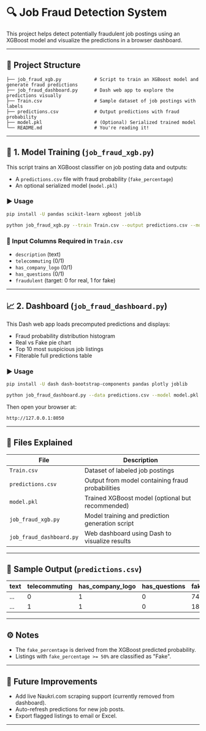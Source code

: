 
# 🔍 Job Fraud Detection System

This project helps detect potentially fraudulent job postings using an XGBoost model and visualize the predictions in a browser dashboard.

---

## 📁 Project Structure

```
├── job_fraud_xgb.py            # Script to train an XGBoost model and generate fraud predictions
├── job_fraud_dashboard.py      # Dash web app to explore the predictions visually
├── Train.csv                   # Sample dataset of job postings with labels
├── predictions.csv             # Output predictions with fraud probability
├── model.pkl                   # (Optional) Serialized trained model
└── README.md                   # You're reading it!
```

---

## 🧠 1. Model Training (`job_fraud_xgb.py`)

This script trains an XGBoost classifier on job posting data and outputs:
- A `predictions.csv` file with fraud probability (`fake_percentage`)
- An optional serialized model (`model.pkl`)

### ▶️ Usage

```bash
pip install -U pandas scikit-learn xgboost joblib

python job_fraud_xgb.py --train Train.csv --output predictions.csv --model-out model.pkl
```

### 🔢 Input Columns Required in `Train.csv`

- `description` (text)
- `telecommuting` (0/1)
- `has_company_logo` (0/1)
- `has_questions` (0/1)
- `fraudulent` (target: 0 for real, 1 for fake)

---

## 📈 2. Dashboard (`job_fraud_dashboard.py`)

This Dash web app loads precomputed predictions and displays:
- Fraud probability distribution histogram
- Real vs Fake pie chart
- Top 10 most suspicious job listings
- Filterable full predictions table

### ▶️ Usage

```bash
pip install -U dash dash-bootstrap-components pandas plotly joblib

python job_fraud_dashboard.py --data predictions.csv --model model.pkl
```

Then open your browser at:

```
http://127.0.0.1:8050
```

---

## 📂 Files Explained

| File                  | Description                                      |
|-----------------------|--------------------------------------------------|
| `Train.csv`           | Dataset of labeled job postings                  |
| `predictions.csv`     | Output from model containing fraud probabilities |
| `model.pkl`           | Trained XGBoost model (optional but recommended) |
| `job_fraud_xgb.py`    | Model training and prediction generation script  |
| `job_fraud_dashboard.py` | Web dashboard using Dash to visualize results |

---

## 🧪 Sample Output (`predictions.csv`)

| text              | telecommuting | has_company_logo | has_questions | fake_percentage |
|------------------|----------------|------------------|----------------|------------------|
| ...              | 0              | 1                | 0              | 74.32            |
| ...              | 1              | 1                | 0              | 18.67            |

---

## ⚙️ Notes

- The `fake_percentage` is derived from the XGBoost predicted probability.
- Listings with `fake_percentage >= 50%` are classified as "Fake".

---

## 📌 Future Improvements

- Add live Naukri.com scraping support (currently removed from dashboard).
- Auto-refresh predictions for new job posts.
- Export flagged listings to email or Excel.

---

